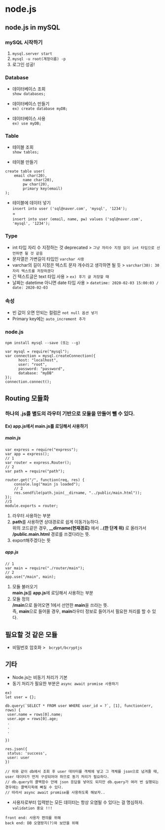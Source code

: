 # node.js 

## node.js in mySQL
### mySQL 시작하기
1. ```mysql.server start```
2. ```mysql -u root(계정이름) -p```  
3. 로그인 성공!

### Database 
- 데이터베이스 조회  
```show databases;```  

- 데이터베이스 만들기  
```ex) create database myDB;``` 
	
- 데이터베이스 사용  
```ex) use myDB;```

### Table
- 테이블 조회  
```show tables;```  
	 
- 테이블 만들기  
```
create table user(
	email char(20),
    	name char(20),
    	pw char(20),
    	primary key(email)
);
```  
			
- 테이블에 데이터 넣기  
```insert into user ('sql@naver.com', 'mysql', '1234');```  
 =  
```insert into user (email, name, pw) values ('sql@naver.com', 'mysql', '1234');```
	
	
### Type
- int 타입 자리 수 지정하는 것 deprecated > ```그냥 자리수 지정 없이 int 타입으로 선언하면 될 것 같음 ```
- 문자열은 가변길이 타입인 ```varchar 사용```
- varchar의 길이 지정은 텍스트 문자 개수라고 생각하면 될 듯 > ```varchar(30): 30자리 텍스트를 저장하겠다```
- 긴 텍스트글은 text 타입 사용 > ```ex) 후기 글 저장할 때```
- 날짜는 datetime 아니면 date 타입 사용 > ```datetime: 2020-02-03 15:00:03 / date: 2020-02-03```

### 속성
- 빈 값이 오면 안되는 컬럼은 ```not null 옵션 넣기```
- Primary key에는 ```auto_increment 추가``` 

### node.js
```npm install mysql --save (또는 --g)```

```
var mysql = require("mysql");
var connection = mysql.createConnection({
      host: "localhost",
      user: "root",
      password: "password",
      database: "myDB"
});
connection.connect();
```

## Routing 모듈화
### 하나의 .js를 별도의 라우터 기반으로 모듈을 만들어 뺄 수 있다.

#### Ex) app.js에서 main.js를 로딩해서 사용하기


##### main.js
```
var express = require("express");
var app = express();
// 1
var router = express.Router();
// 2
var path = require("path");

router.get("/", function(req, res) {
    console.log("main js loaded");
    // 2
    res.sendfile(path.join(__dirname, "../public/main.html"));
});
//3
module.exports = router;
```

1. 라우터 사용하는 부분
2. **path**를 사용하면 상대경로로 쉽게 이동가능하다.  
	위의 코드같은 경우, **__dirname(현재경로)** 에서 **..(한 단계 위)** 로 올라가서 **/public.main.html** 경로를 쓰겠다라는 뜻.
3. export해주겠다는 뜻


##### app.js

```
// 1
var main = require("./router/main");
// 2
app.use("/main", main);
```
1. 모듈 불러오기  
	**main.js**를 **app.js**에 로딩해서 사용하는 부분
2. 모듈 정의  
	**/main**으로 들어오면 1에서 선언한 **main**을 쓰라는 뜻.  
	즉, **main**으로 들어올 경우, **main**라우터 정보로 들어가서 필요한 처리를 할 수 있다.  
	

## 필요할 것 같은 모듈
- 비밀번호 암호화 > ``` bcrypt/bcryptjs```

## 기타
- Node.js는 비동기 처리가 기본
- 동기 처리가 필요한 부분은 ```async await promise 사용하기```
```
ex)
let user = {};

db.query(`SELECT * FROM user WHERE user_id = ?`, [1], function(err, rows) {
 user.name = rows[0].name;
 user.age = rows[0].age;
 .
 .
 .
 
})

res.json({
 status: 'success',
 user: user
})

// 위와 같이 db에서 조회 후 user 데이터를 객체에 넣고 그 객체를 json으로 넘겨줄 때, user 데이터가 먼저 구성되어야 하므로 동기 처리가 필요하다.
// db.query의 콜백함수 안에 json 응답을 넣어도 되지만 db.query가 여러 번 실행되는 경우에는 콜백지옥에 빠질 수 있다.
// 따라서 async await promise를 사용하도록 해보자..

```
- 사용자로부터 입력받는 모든 데이터는 항상 오염될 수 있다는 걸 명심하자. ``` validation 중요 !!! ```
```
front end: 사용자 편의를 위해
back end: DB 오염방지(?)와 보안을 위해
```

